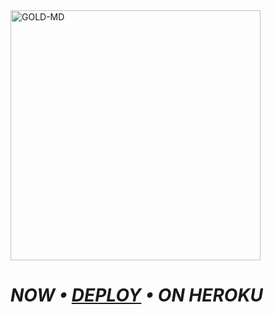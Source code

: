 <img alt="GOLD-MD" height="400" src="https://i.postimg.cc/7LWBgYMq/bilal.jpg">
  </a>


  # *_NOW • [DEPLOY](https://dashboard.heroku.com/new?button-url=https://github.com/D4X-UMAR/GOLD-MD&template=https://github.com/BiLaLTeCh05/New-Pair-Qr-Working) •  ON HEROKU_*
  
